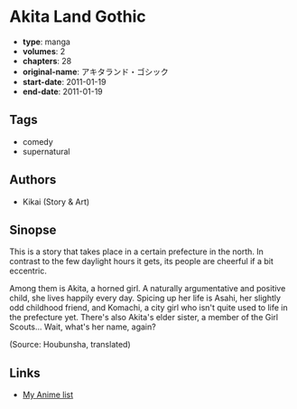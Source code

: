 # Akita Land Gothic

-   **type**: manga
-   **volumes**: 2
-   **chapters**: 28
-   **original-name**: アキタランド・ゴシック
-   **start-date**: 2011-01-19
-   **end-date**: 2011-01-19

## Tags

-   comedy
-   supernatural

## Authors

-   Kikai (Story & Art)

## Sinopse

This is a story that takes place in a certain prefecture in the north. In contrast to the few daylight hours it gets, its people are cheerful if a bit eccentric.

Among them is Akita, a horned girl. A naturally argumentative and positive child, she lives happily every day. Spicing up her life is Asahi, her slightly odd childhood friend, and Komachi, a city girl who isn't quite used to life in the prefecture yet. There's also Akita's elder sister, a member of the Girl Scouts... Wait, what's her name, again?

(Source: Houbunsha, translated)

## Links

-   [My Anime list](https://myanimelist.net/manga/129653/Akita_Land_Gothic)
